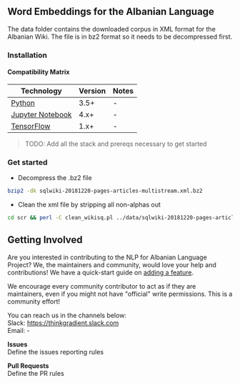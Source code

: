 ## Word Embeddings for the Albanian Language
The data folder contains the downloaded corpus in XML format for the Albanian Wiki. The file is in bz2 format so it needs to be decompressed first.



### Installation

#### Compatibility Matrix


| Technology  | Version | Notes | 
|---------------|-----------|-----------|
| [Python](https://www.python.org/)  | 3.5+  | -  | 
| [Jupyter Notebook](https://jupyter.org/)  | 4.x+  | -  | 
| [TensorFlow](https://www.tensorflow.org/)  | 1.x+  | -  | 

> TODO: Add all the stack and prereqs necessary to get started


### Get started

- Decompress the .bz2 file
```bash
bzip2 -dk sqlwiki-20181220-pages-articles-multistream.xml.bz2 

```
- Clean the xml file by stripping all non-alphas out 
```bash
cd scr && perl -C clean_wikisq.pl ../data/sqlwiki-20181220-pages-articles-multistream.xml

```


## Getting Involved

Are you interested in contributing to the NLP for Albanian Language Project? We, the maintainers and community,
would love your help and contributions! We have a quick-start guide on [adding a feature]().

We encourage every community contributor to act as if they are
maintainers, even if you might not have "official" write permissions. This is a
community effort!

You can reach us in the channels below:  
Slack: https://thinkgradient.slack.com  
Email: -



__Issues__  
Define the issues reporting rules

__Pull Requests__  
Define the PR rules

